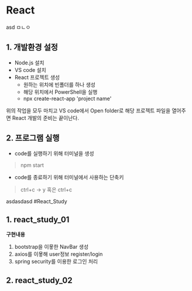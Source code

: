# React
asd
ㅁㄴㅇ
## 1. 개발환경 설정

- Node.js 설치
- VS code 설치
- React 프로젝트 생성
   - 원하는 위치에 빈폴더를 하나 생성
   - 해당 위치에서 PowerShell을 실행
   - npx create-react-app 'project name'
   
위의 작업을 모두 마치고 VS code에서 Open folder로 해당 프로젝트 파일을 열어주면
React 개발의 준비는 끝이난다.


## 2. 프로그램 실행

- code를 실행하기 위해 터미널을 생성
> npm start

- code를 종료하기 위해 터미널에서 사용하는 단축키
> ctrl+c -> y 혹은 ctrl+c

asdasdasd
#React_Study
## 1. react_study_01
**구현내용**
1. bootstrap을 이욯한 NavBar 생성
2. axios를 이욯해 user정보 register/login
3. spring security를 이용한 로그인 처리

## 2. react_study_02
